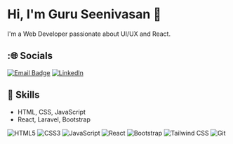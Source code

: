 # Hi, I'm Guru Seenivasan 👋
I'm a Web Developer passionate about UI/UX and React.

## :🌐 Socials
[![Email Badge](https://img.shields.io/badge/Email-%23EA4335.svg?logo=gmail&logoColor=white)](mailto:seenivivek@gmail.com)
[![LinkedIn](https://img.shields.io/badge/LinkedIn-0A66C2?logo=linkedin&logoColor=white)](https://www.linkedin.com/in/guruseenivasan-v-a760a1235/)

## 🚀 Skills
- HTML, CSS, JavaScript
- React, Laravel, Bootstrap
  
![HTML5](https://img.shields.io/badge/HTML5-E34F26?logo=html5&logoColor=white)
![CSS3](https://img.shields.io/badge/CSS3-1572B6?logo=css3&logoColor=white)
![JavaScript](https://img.shields.io/badge/JavaScript-F7DF1E?logo=javascript&logoColor=black)
![React](https://img.shields.io/badge/React-20232a?logo=react&logoColor=61DAFB)
![Bootstrap](https://img.shields.io/badge/Bootstrap-7952B3?logo=bootstrap&logoColor=white)
![Tailwind CSS](https://img.shields.io/badge/Tailwind_CSS-38B2AC?logo=tailwindcss&logoColor=white)
![Git](https://img.shields.io/badge/Git-F05032?logo=git&logoColor=white)

